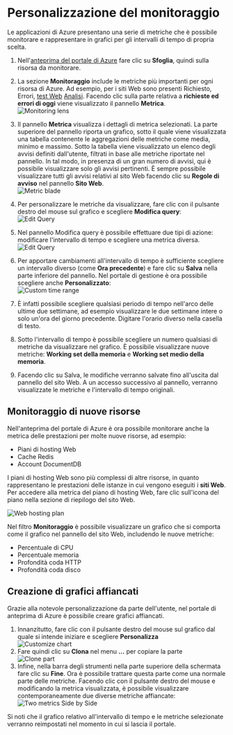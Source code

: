 ﻿<properties title="How to customize monitoring" pageTitle="Come personalizzare il monitoraggio" description="Learn how to customize monitoring charts in Azure." authors="awills" manager="kamrani" />

<tags ms.service="application-insights" ms.workload="tbd" ms.tgt_pltfrm="ibiza" ms.devlang="na" ms.topic="article" ms.date="2014-11-04" ms.author="awills" />

# Personalizzazione del monitoraggio

Le applicazioni di Azure presentano una serie di metriche che è possibile monitorare e rappresentare in grafici per gli intervalli di tempo di propria scelta.

1. Nell'[anteprima del portale di Azure](https://portal.azure.com/) fare clic su **Sfoglia**, quindi sulla risorsa da monitorare.
2. La sezione **Monitoraggio** include le metriche più importanti per ogni risorsa di Azure. Ad esempio, per i siti Web sono presenti Richiesto, Errori, [test Web](http://go.microsoft.com/fwlink/?LinkID=394528&clcid=0x409) [Analisi](http://go.microsoft.com/fwlink/?LinkID=394529&clcid=0x409). Facendo clic sulla parte relativa a **richieste ed errori di oggi** viene visualizzato il pannello **Metrica**.  
    ![Monitoring lens](./media/insights-how-to-customize-monitoring/Insights_MonitoringChart.png)
3. Il pannello **Metrica** visualizza i dettagli di metrica selezionati. La parte superiore del pannello riporta un grafico, sotto il quale viene visualizzata una tabella contenente le aggregazioni delle metriche come media, minimo e massimo. Sotto la tabella viene visualizzato un elenco degli avvisi definiti dall'utente, filtrati in base alle metriche riportate nel pannello. In tal modo, in presenza di un gran numero di avvisi, qui è possibile visualizzare solo gli avvisi pertinenti. È sempre possibile visualizzare tutti gli avvisi relativi al sito Web facendo clic su **Regole di avviso** nel pannello **Sito Web**.  
    ![Metric blade](./media/insights-how-to-customize-monitoring/Insights_MetricBlade.png)
4. Per personalizzare le metriche da visualizzare, fare clic con il pulsante destro del mouse sul grafico e scegliere **Modifica query**:  
    ![Edit Query](./media/insights-how-to-customize-monitoring/Insights_MetricMenu.png)
5. Nel pannello Modifica query è possibile effettuare due tipi di azione: modificare l'intervallo di tempo e scegliere una metrica diversa.  
    ![Edit Query](./media/insights-how-to-customize-monitoring/Insights_EditQuery.png)
6. Per apportare cambiamenti all'intervallo di tempo è sufficiente scegliere un intervallo diverso (come **Ora precedente**) e fare clic su **Salva** nella parte inferiore del pannello. Nel portale di gestione è ora possibile scegliere anche **Personalizzato**:  
    ![Custom time range](./media/insights-how-to-customize-monitoring/Insights_CustomTime.png)
7. È infatti possibile scegliere qualsiasi periodo di tempo nell'arco delle ultime due settimane, ad esempio visualizzare le due settimane intere o solo un'ora del giorno precedente. Digitare l'orario diverso nella casella di testo.
8. Sotto l'intervallo di tempo è possibile scegliere un numero qualsiasi di metriche da visualizzare nel grafico. È possibile visualizzare nuove metriche: **Working set della memoria** e **Working set medio della memoria**.

9. Facendo clic su Salva, le modifiche verranno salvate fino all'uscita dal pannello del sito Web. A un accesso successivo al pannello, verranno visualizzate le metriche e l'intervallo di tempo originali.

## Monitoraggio di nuove risorse

Nell'anteprima del portale di Azure è ora possibile monitorare anche la metrica delle prestazioni per molte nuove risorse, ad esempio:
- Piani di hosting Web
- Cache Redis
- Account DocumentDB

I piani di hosting Web sono più complessi di altre risorse, in quanto rappresentano le prestazioni delle istanze in cui vengono eseguiti i **siti Web**. Per accedere alla metrica del piano di hosting Web, fare clic sull'icona del piano nella sezione di riepilogo del sito Web.

![Web hosting plan](./media/insights-how-to-customize-monitoring/Insights_WHPSelect.png)

Nel filtro **Monitoraggio** è possibile visualizzare un grafico che si comporta come il grafico nel pannello del sito Web, includendo le nuove metriche:

- Percentuale di CPU
- Percentuale memoria
- Profondità coda HTTP
- Profondità coda disco

## Creazione di grafici affiancati

Grazie alla notevole personalizzazione da parte dell'utente, nel portale di anteprima di Azure è possibile creare grafici affiancati.

1. Innanzitutto, fare clic con il pulsante destro del mouse sul grafico dal quale si intende iniziare e scegliere **Personalizza**  
    ![Customize chart](./media/insights-how-to-customize-monitoring/Insights_Customize.png)
2. Fare quindi clic su **Clona** nel menu **...** per copiare la parte  
    ![Clone part](./media/insights-how-to-customize-monitoring/Insights_ClonePart.png)
3. Infine, nella barra degli strumenti nella parte superiore della schermata fare clic su **Fine**. Ora è possibile trattare questa parte come una normale parte delle metriche. Facendo clic con il pulsante destro del mouse e modificando la metrica visualizzata, è possibile visualizzare contemporaneamente due diverse metriche affiancate:  
    ![Two metrics Side by Side](./media/insights-how-to-customize-monitoring/Insights_SideBySide.png)

Si noti che il grafico relativo all'intervallo di tempo e le metriche selezionate verranno reimpostati nel momento in cui si lascia il portale.

